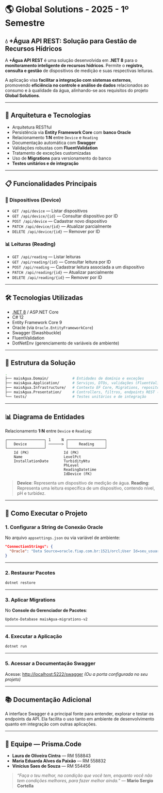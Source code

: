 # 🌎 Global Solutions - 2025 - 1º Semestre

## 💧 +Água API REST: Solução para Gestão de Recursos Hídricos

A **+Água API REST** é uma solução desenvolvida em **.NET 8** para o **monitoramento inteligente de recursos hídricos**. Permite o **registro, consulta e gestão** de dispositivos de medição e suas respectivas leituras.

A aplicação visa **facilitar a integração com sistemas externos**, promovendo **eficiência no controle e análise de dados** relacionados ao consumo e à qualidade da água, alinhando-se aos requisitos do projeto **Global Solutions**.

---

## 🧱 Arquitetura e Tecnologias

* Arquitetura RESTful
* Persistência via **Entity Framework Core** com **banco Oracle**
* Relacionamento **1\:N** entre `Device` e `Reading`
* Documentação automática com **Swagger**
* Validações robustas com **FluentValidation**
* Tratamento de exceções customizadas
* Uso de **Migrations** para versionamento do banco
* **Testes unitários e de integração**

---

## 📋 Funcionalidades Principais

### 📿 Dispositivos (Device)

* `GET /api/device` — Listar dispositivos
* `GET /api/device/{id}` — Consultar dispositivo por ID
* `POST /api/device` — Cadastrar novo dispositivo
* `PATCH /api/device/{id}` — Atualizar parcialmente
* `DELETE /api/device/{id}` — Remover por ID

### 📊 Leituras (Reading)

* `GET /api/reading` — Listar leituras
* `GET /api/reading/{id}` — Consultar leitura por ID
* `POST /api/reading` — Cadastrar leitura associada a um dispositivo
* `PATCH /api/reading/{id}` — Atualizar parcialmente
* `DELETE /api/reading/{id}` — Remover por ID

---

## 🛠️ Tecnologias Utilizadas

* [.NET 8](https://dotnet.microsoft.com/) / ASP.NET Core
* C# 12
* Entity Framework Core 9
* Oracle (via `Oracle.EntityFrameworkCore`)
* Swagger (Swashbuckle)
* FluentValidation
* DotNetEnv (gerenciamento de variáveis de ambiente)

---

## 📂 Estrutura da Solução

```bash
.
├── maisAgua.Domain/           # Entidades de domínio e exceções
├── maisAgua.Application/      # Serviços, DTOs, validações (FluentValidation)
├── maisAgua.Infrastructure/   # Contexto EF Core, Migrations, repositórios
├── maisAgua.Presentation/     # Controllers, filtros, endpoints REST (API)
└── tests/                     # Testes unitários e de integração
```

---

## 📊 Diagrama de Entidades

Relacionamento **1\:N** entre `Device` e `Reading`:

```
┌─────────────────┐ 1     N ┌─────────────────┐
│   Device        │ ──────> │     Reading     │
└─────────────────┘         └─────────────────┘
    Id (PK)                Id (PK)
    Name                   LevelPct
    InstallationDate       TurbidityNtu
                           PhLevel
                           ReadingDatetime
                           IdDevice (FK)
```

> **Device**: Representa um dispositivo de medição de água.
> **Reading**: Representa uma leitura específica de um dispositivo, contendo nível, pH e turbidez.

---

## 🚀 Como Executar o Projeto

### 1. Configurar a String de Conexão Oracle

No arquivo `appsettings.json` ou via variável de ambiente:

```json
"ConnectionStrings": {
  "Oracle": "Data Source=oracle.fiap.com.br:1521/orcl;User Id=seu_usuario;Password=sua_senha;"
}
```

---

### 2. Restaurar Pacotes

```bash
dotnet restore
```

---

### 3. Aplicar Migrations

No **Console do Gerenciador de Pacotes**:

```powershell
Update-Database maisAgua-migrations-v2
```

---

### 4. Executar a Aplicação

```bash
dotnet run
```

---

### 5. Acessar a Documentação Swagger

Acesse: [http://localhost:5222/swagger](http://localhost:5222/swagger)
*(Ou a porta configurada no seu projeto)*

---

## 📚 Documentação Adicional

A interface Swagger é a principal fonte para entender, explorar e testar os endpoints da API.
Ela facilita o uso tanto em ambiente de desenvolvimento quanto em integração com outras aplicações.

---

## 👥 Equipe — Prisma.Code

* **Laura de Oliveira Cintra** — RM 558843
* **Maria Eduarda Alves da Paixão** — RM 558832
* **Vinícius Saes de Souza** — RM 554456

> *“Faça o teu melhor, na condição que você tem, enquanto você não tem condições melhores, para fazer melhor ainda.”*
> — **Mario Sergio Cortella**

